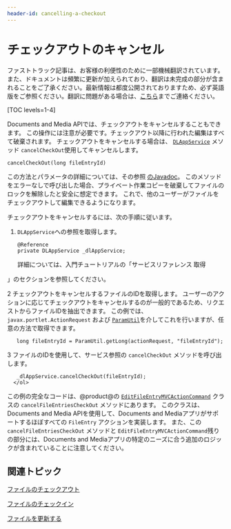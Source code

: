 ```yaml
---
header-id: cancelling-a-checkout
---
```


# チェックアウトのキャンセル

<p class="alert alert-info"><span class="wysiwyg-color-blue120">ファストトラック記事は、お客様の利便性のために一部機械翻訳されています。また、ドキュメントは頻繁に更新が加えられており、翻訳は未完成の部分が含まれることをご了承ください。最新情報は都度公開されておりますため、必ず英語版をご参照ください。翻訳に問題がある場合は、<a href="mailto:support-content-jp@liferay.com">こちら</a>までご連絡ください。</span></p>

[TOC levels=1-4]

Documents and Media APIでは、チェックアウトをキャンセルすることもできます。 この操作には注意が必要です。チェックアウト以降に行われた編集はすべて破棄されます。 チェックアウトをキャンセルする場合は、 [`DLAppService`](@platform-ref@/7.1-latest/javadocs/portal-kernel/com/liferay/document/library/kernel/service/DLAppService.html) メソッド `cancelCheckOut`使用してキャンセルします。

    cancelCheckOut(long fileEntryId)

この方法とパラメータの詳細については、その参照 [のJavadoc](@platform-ref@/7.1-latest/javadocs/portal-kernel/com/liferay/document/library/kernel/service/DLAppService.html#cancelCheckOut-long-)。 このメソッドをエラーなしで呼び出した場合、プライベート作業コピーを破棄してファイルのロックを解除したと安全に想定できます。 これで、他のユーザーがファイルをチェックアウトして編集できるようになります。

チェックアウトをキャンセルするには、次の手順に従います。

1.  `DLAppService`への参照を取得します。
   
        @Reference
        private DLAppService _dlAppService;

    詳細については、入門チュートリアルの「サービスリファレンス</a> 取得

」のセクションを参照してください。</p></li> 
   
   2  チェックアウトをキャンセルするファイルのIDを取得します。 ユーザーのアクションに応じてチェックアウトをキャンセルするのが一般的であるため、リクエストからファイルIDを抽出できます。 この例では、 `javax.portlet.ActionRequest` および [`ParamUtil`](@platform-ref@/7.1-latest/javadocs/portal-kernel/com/liferay/portal/kernel/util/ParamUtil.html)を介してこれを行いますが、任意の方法で取得できます。
  
       long fileEntryId = ParamUtil.getLong(actionRequest, "fileEntryId");
      

3  ファイルのIDを使用して、サービス参照の `cancelCheckOut` メソッドを呼び出します。
  
       _dlAppService.cancelCheckOut(fileEntryId);
      </ol> 

この例の完全なコードは、@product@の [`EditFileEntryMVCActionCommand`](https://github.com/liferay/liferay-portal/blob/master/modules/apps/document-library/document-library-web/src/main/java/com/liferay/document/library/web/internal/portlet/action/EditFileEntryMVCActionCommand.java) クラスの `cancelFileEntriesCheckOut` メソッドにあります。 このクラスは、Documents and Media APIを使用して、Documents and Mediaアプリがサポートするほぼすべての `FileEntry` アクションを実装します。 また、この `cancelFileEntriesCheckOut` メソッドと `EditFileEntryMVCActionCommand`残りの部分には、Documents and Mediaアプリの特定のニーズに合う追加のロジックが含まれていることに注意してください。



## 関連トピック

[ファイルのチェックアウト](/docs/7-1/tutorials/-/knowledge_base/t/file-checkout)

[ファイルのチェックイン](/docs/7-1/tutorials/-/knowledge_base/t/file-checkin)

[ファイルを更新する](/docs/7-1/tutorials/-/knowledge_base/t/updating-files)
